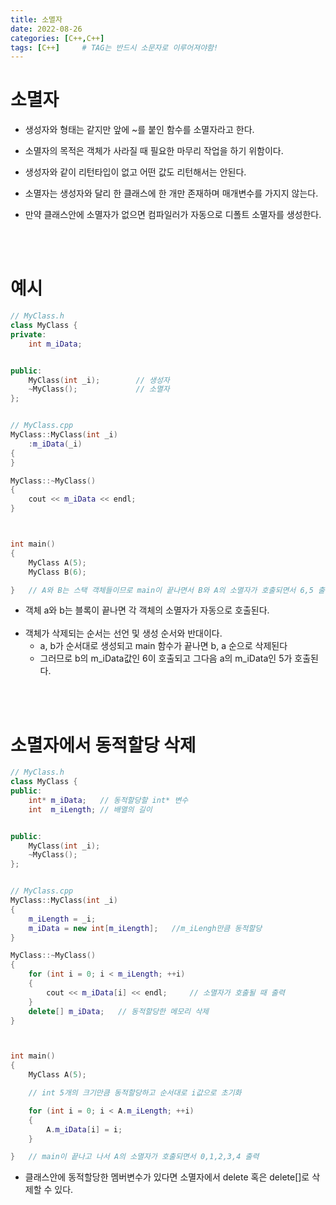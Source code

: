 ```yaml
---
title: 소멸자
date: 2022-08-26
categories: [C++,C++]
tags: [C++]		# TAG는 반드시 소문자로 이루어져야함!
---
```


소멸자
=====================
* 생성자와 형태는 같지만 앞에 ~를 붙인 함수를 소멸자라고 한다.

* 소멸자의 목적은 객체가 사라질 때 필요한 마무리 작업을 하기 위함이다.

* 생성자와 같이 리턴타입이 없고 어떤 값도 리턴해서는 안된다.

* 소멸자는 생성자와 달리 한 클래스에 한 개만 존재하며 매개변수를 가지지 않는다.

* 만약 클래스안에 소멸자가 없으면 컴파일러가 자동으로 디폴트 소멸자를 생성한다.

<br><br>

예시
========================

```c++
// MyClass.h
class MyClass {
private:
    int m_iData;


public:
    MyClass(int _i);        // 생성자
    ~MyClass();             // 소멸자
};


// MyClass.cpp
MyClass::MyClass(int _i)
    :m_iData(_i)
{
}

MyClass::~MyClass()
{
    cout << m_iData << endl;
}



int main()
{
    MyClass A(5);
    MyClass B(6);

}   // A와 B는 스택 객체들이므로 main이 끝나면서 B와 A의 소멸자가 호출되면서 6,5 출력
```

* 객체 a와 b는 블록이 끝나면 각 객체의 소멸자가 자동으로 호출된다.<br><br>
* 객체가 삭제되는 순서는 선언 및 생성 순서와 반대이다.
  * a, b가 순서대로 생성되고 main 함수가 끝나면 b, a 순으로 삭제된다
  * 그러므로 b의 m_iData값인 6이 호출되고 그다음 a의 m_iData인 5가 호출된다.

<br><br>

소멸자에서 동적할당 삭제
=============================

```c++
// MyClass.h
class MyClass {
public:
    int* m_iData;   // 동적할당할 int* 변수
    int  m_iLength; // 배열의 길이


public:
    MyClass(int _i);
    ~MyClass();
};


// MyClass.cpp
MyClass::MyClass(int _i)
{
    m_iLength = _i;
    m_iData = new int[m_iLength];   //m_iLengh만큼 동적할당
}

MyClass::~MyClass()
{
    for (int i = 0; i < m_iLength; ++i)
    {
        cout << m_iData[i] << endl;     // 소멸자가 호출될 때 출력
    }
    delete[] m_iData;   // 동적할당한 메모리 삭제
}



int main()
{
    MyClass A(5);

    // int 5개의 크기만큼 동적할당하고 순서대로 i값으로 초기화

    for (int i = 0; i < A.m_iLength; ++i)
    {
        A.m_iData[i] = i;
    }

}   // main이 끝나고 나서 A의 소멸자가 호출되면서 0,1,2,3,4 출력
```

* 클래스안에 동적할당한 멤버변수가 있다면 소멸자에서 delete 혹은 delete[]로 삭제할 수 있다.